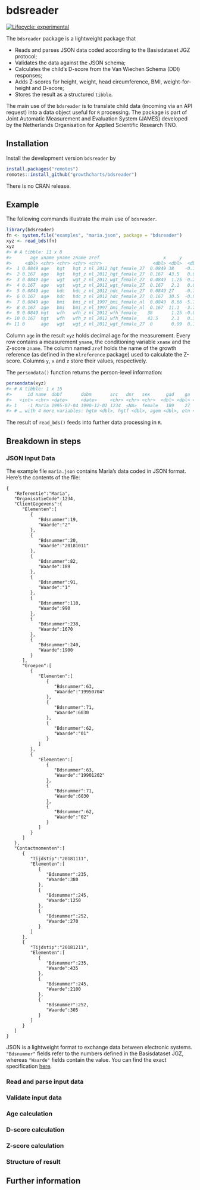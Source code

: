
<!-- README.md is generated from README.Rmd. Please edit that file -->

# bdsreader

<!-- badges: start -->

[![Lifecycle:
experimental](https://img.shields.io/badge/lifecycle-experimental-orange.svg)](https://lifecycle.r-lib.org/articles/stages.html#experimental)
<!-- badges: end -->

The `bdsreader` package is a lightweight package that

-   Reads and parses JSON data coded according to the Basisdataset JGZ
    protocol;
-   Validates the data against the JSON schema;
-   Calculates the child’s D-score from the Van Wiechen Schema (DDI)
    responses;
-   Adds Z-scores for height, weight, head circumference, BMI,
    weight-for-height and D-score;
-   Stores the result as a structured `tibble`.

The main use of the `bdsreader` is to translate child data (incoming via
an API request) into a data object useful for `R` processing. The
package is part of Joint Automatic Measurement and Evaluation System
(JAMES) developed by the Netherlands Organisation for Applied Scientific
Research TNO.

## Installation

Install the development version `bdsreader` by

``` r
install.packages("remotes")
remotes::install_github("growthcharts/bdsreader")
```

There is no CRAN release.

## Example

The following commands illustrate the main use of `bdsreader`.

``` r
library(bdsreader)
fn <- system.file("examples", "maria.json", package = "bdsreader")
xyz <- read_bds(fn)
xyz
#> # A tibble: 11 x 8
#>       age xname yname zname zref                        x     y      z
#>     <dbl> <chr> <chr> <chr> <chr>                   <dbl> <dbl>  <dbl>
#>  1 0.0849 age   hgt   hgt_z nl_2012_hgt_female_27  0.0849 38    -0.158
#>  2 0.167  age   hgt   hgt_z nl_2012_hgt_female_27  0.167  43.5   0.047
#>  3 0.0849 age   wgt   wgt_z nl_2012_wgt_female_27  0.0849  1.25 -0.203
#>  4 0.167  age   wgt   wgt_z nl_2012_wgt_female_27  0.167   2.1   0.015
#>  5 0.0849 age   hdc   hdc_z nl_2012_hdc_female_27  0.0849 27    -0.709
#>  6 0.167  age   hdc   hdc_z nl_2012_hdc_female_27  0.167  30.5  -0.913
#>  7 0.0849 age   bmi   bmi_z nl_1997_bmi_female_nl  0.0849  8.66 -5.72 
#>  8 0.167  age   bmi   bmi_z nl_1997_bmi_female_nl  0.167  11.1  -3.77 
#>  9 0.0849 hgt   wfh   wfh_z nl_2012_wfh_female_   38       1.25 -0.001
#> 10 0.167  hgt   wfh   wfh_z nl_2012_wfh_female_   43.5     2.1   0.326
#> 11 0      age   wgt   wgt_z nl_2012_wgt_female_27  0       0.99  0.19
```

Column `age` in the result `xyz` holds decimal age for the measurement.
Every row contains a measurement `yname`, the conditioning variable
`xname` and the Z-score `zname`. The column named `zref` holds the name
of the growth reference (as defined in the `nlreference` package) used
to calculate the Z-score. Columns `y`, `x` and `z` store their values,
respectively.

The `persondata()` function returns the person-level information:

``` r
persondata(xyz)
#> # A tibble: 1 x 15
#>      id name  dobf       dobm       src   dnr   sex      gad    ga   smo    bw
#>   <int> <chr> <date>     <date>     <chr> <chr> <chr>  <dbl> <dbl> <dbl> <dbl>
#> 1    -1 Maria 1995-07-04 1990-12-02 1234  <NA>  female   189    27     0   990
#> # … with 4 more variables: hgtm <dbl>, hgtf <dbl>, agem <dbl>, etn <chr>
```

The result of `read_bds()` feeds into further data processing in `R`.

## Breakdown in steps

### JSON Input Data

The example file `maria.json` contains Maria’s data coded in JSON
format. Here’s the contents of the file:

    {
       "Referentie":"Maria",
       "OrganisatieCode":1234,
       "ClientGegevens":{
          "Elementen":[
             {
                "Bdsnummer":19,
                "Waarde":"2"
             },
             {
                "Bdsnummer":20,
                "Waarde":"20181011"
             },
             {
                "Bdsnummer":82,
                "Waarde":189
             },
             {
                "Bdsnummer":91,
                "Waarde":"1"
             },
             {
                "Bdsnummer":110,
                "Waarde":990
             },
             {
                "Bdsnummer":238,
                "Waarde":1670
             },
             {
                "Bdsnummer":240,
                "Waarde":1900
             }
          ],
          "Groepen":[
             {
                "Elementen":[
                   {
                      "Bdsnummer":63,
                      "Waarde":"19950704"
                   },
                   {
                      "Bdsnummer":71,
                      "Waarde":6030
                   },
                   {
                      "Bdsnummer":62,
                      "Waarde":"01"
                   }
                ]
             },
             {
                "Elementen":[
                   {
                      "Bdsnummer":63,
                      "Waarde":"19901202"
                   },
                   {
                      "Bdsnummer":71,
                      "Waarde":6030
                   },
                   {
                      "Bdsnummer":62,
                      "Waarde":"02"
                   }
                ]
             }
          ]
       },
       "Contactmomenten":[
          {
             "Tijdstip":"20181111",
             "Elementen":[
                {
                   "Bdsnummer":235,
                   "Waarde":380
                },
                {
                   "Bdsnummer":245,
                   "Waarde":1250
                },
                {
                   "Bdsnummer":252,
                   "Waarde":270
                }
             ]
          },
          {
             "Tijdstip":"20181211",
             "Elementen":[
                {
                   "Bdsnummer":235,
                   "Waarde":435
                },
                {
                   "Bdsnummer":245,
                   "Waarde":2100
                },
                {
                   "Bdsnummer":252,
                   "Waarde":305
                }
             ]
          }
       ]
    }

JSON is a lightweight format to exchange data between electronic
systems. `"Bdsnummer"` fields refer to the numbers defined in the
Basisdataset JGZ, whereas `"Waarde"` fields contain the value. You can
find the exact specification [here](here).

### Read and parse input data

### Validate input data

### Age calculation

### D-score calculation

### Z-score calculation

### Structure of result

## Further information
